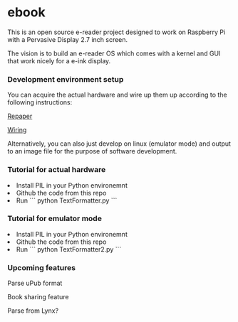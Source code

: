ebook
=====

This is an open source e-reader project designed to work on Raspberry Pi with a Pervasive Display 2.7 inch screen.

The vision is to build an e-reader OS which comes with a kernel and GUI that work nicely for a e-ink display.


<h3>Development environment setup</h3>
You can acquire the actual hardware and wire up them up according to the following instructions:
<p><a href="https://github.com/repaper/gratis">Repaper</a></p>
<p><a href="http://learn.adafruit.com/repaper-eink-development-board-arm-linux-raspberry-pi-beagle-bone-black/overview">Wiring</a></p>

Alternatively, you can also just develop on linux (emulator mode) and output to an image file for the purpose of software development.

<h3>Tutorial for actual hardware</h3>
<ui>
<li>Install PIL in your Python environemnt
<li>Github the code from this repo
<li>Run 
```
python TextFormatter.py
```
</ui>

<h3>Tutorial for emulator mode</h3>
<ui>
<li>Install PIL in your Python environemnt
<li>Github the code from this repo
<li>Run 
```
python TextFormatter2.py
```
</ul>

<h3>Upcoming features</h3>
<p>Parse uPub format</p>
<p>Book sharing feature</p>
<p>Parse from Lynx?</p>



